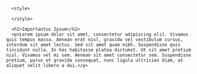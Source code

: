 <!-- Make Typography Responsive -->

```
  <style>
  
  </style>

  <h2>Importantus Ipsum</h2>
  <p>Lorem ipsum dolor sit amet, consectetur adipiscing elit. Vivamus quis tempus massa. Aenean erat nisl, gravida vel vestibulum cursus, interdum sit amet lectus. Sed sit amet quam nibh. Suspendisse quis tincidunt nulla. In hac habitasse platea dictumst. Ut sit amet pretium nisl. Vivamus vel mi sem. Aenean sit amet consectetur sem. Suspendisse pretium, purus et gravida consequat, nunc ligula ultricies diam, at aliquet velit libero a dui.</p>
```

<!-- Responsive Web Design Principles: Make Typography Responsive -->
